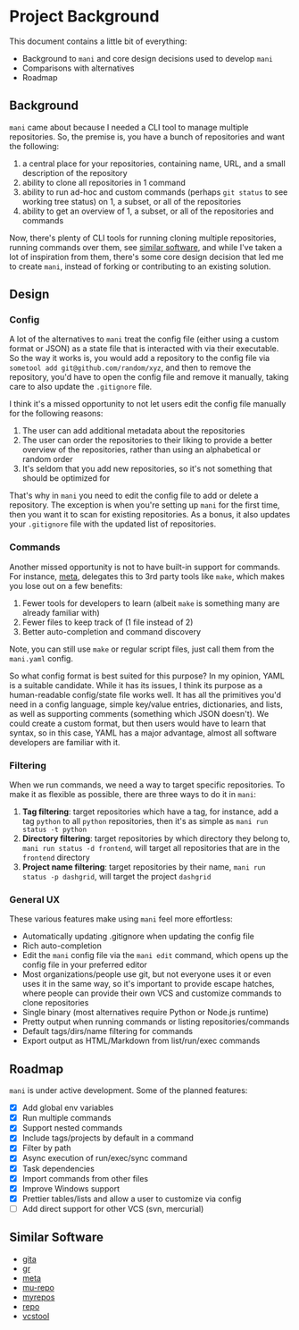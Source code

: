 # Project Background

This document contains a little bit of everything:

- Background to `mani` and core design decisions used to develop `mani`
- Comparisons with alternatives
- Roadmap

## Background

`mani` came about because I needed a CLI tool to manage multiple repositories. So, the premise is, you have a bunch of repositories and want the following:

1. a central place for your repositories, containing name, URL, and a small description of the repository
2. ability to clone all repositories in 1 command
3. ability to run ad-hoc and custom commands (perhaps `git status` to see working tree status) on 1, a subset, or all of the repositories
4. ability to get an overview of 1, a subset, or all of the repositories and commands

Now, there's plenty of CLI tools for running cloning multiple repositories, running commands over them, see [similar software](#similar-software), and while I've taken a lot of inspiration from them, there's some core design decision that led me to create `mani`, instead of forking or contributing to an existing solution.

## Design

### Config

A lot of the alternatives to `mani` treat the config file (either using a custom format or JSON) as a state file that is interacted with via their executable.
So the way it works is, you would add a repository to the config file via `sometool add git@github.com/random/xyz`, and then to remove the repository, you'd have to open the config file and remove it manually, taking care to also update the `.gitignore` file.

I think it's a missed opportunity to not let users edit the config file manually for the following reasons:

1. The user can add additional metadata about the repositories
2. The user can order the repositories to their liking to provide a better overview of the repositories, rather than using an alphabetical or random order
3. It's seldom that you add new repositories, so it's not something that should be optimized for

That's why in `mani` you need to edit the config file to add or delete a repository. The exception is when you're setting up `mani` for the first time, then you want it to scan for existing repositories. As a bonus, it also updates your `.gitignore` file with the updated list of repositories.

### Commands

Another missed opportunity is not to have built-in support for commands. For instance, [meta](https://github.com/mateodelnorte/meta), delegates this to 3rd party tools like `make`, which makes you lose out on a few benefits:

1. Fewer tools for developers to learn (albeit `make` is something many are already familiar with)
2. Fewer files to keep track of (1 file instead of 2)
3. Better auto-completion and command discovery

Note, you can still use `make` or regular script files, just call them from the `mani.yaml` config.

So what config format is best suited for this purpose? In my opinion, YAML is a suitable candidate. While it has its issues, I think its purpose as a human-readable config/state file works well. It has all the primitives you'd need in a config language, simple key/value entries, dictionaries, and lists, as well as supporting comments (something which JSON doesn't). We could create a custom format, but then users would have to learn that syntax, so in this case, YAML has a major advantage, almost all software developers are familiar with it.

### Filtering

When we run commands, we need a way to target specific repositories. To make it as flexible as possible, there are three ways to do it in `mani`:

1. **Tag filtering**: target repositories which have a tag, for instance, add a tag `python` to all `python` repositories, then it's as simple as `mani run status -t python`
2. **Directory filtering**: target repositories by which directory they belong to, `mani run status -d frontend`, will target all repositories that are in the `frontend` directory
3. **Project name filtering**: target repositories by their name, `mani run status -p dashgrid`, will target the project `dashgrid`

### General UX

These various features make using `mani` feel more effortless:

- Automatically updating .gitignore when updating the config file
- Rich auto-completion
- Edit the `mani` config file via the `mani edit` command, which opens up the config file in your preferred editor
- Most organizations/people use git, but not everyone uses it or even uses it in the same way, so it's important to provide escape hatches, where people can provide their own VCS and customize commands to clone repositories
- Single binary (most alternatives require Python or Node.js runtime)
- Pretty output when running commands or listing repositories/commands
- Default tags/dirs/name filtering for commands
- Export output as HTML/Markdown from list/run/exec commands

## Roadmap

`mani` is under active development. Some of the planned features:

- [x] Add global env variables
- [x] Run multiple commands
- [x] Support nested commands
- [x] Include tags/projects by default in a command
- [x] Filter by path
- [x] Async execution of run/exec/sync command
- [x] Task dependencies
- [x] Import commands from other files
- [x] Improve Windows support
- [x] Prettier tables/lists and allow a user to customize via config
- [ ] Add direct support for other VCS (svn, mercurial)

## Similar Software

- [gita](https://github.com/nosarthur/gita)
- [gr](https://github.com/mixu/gr)
- [meta](https://github.com/mateodelnorte/meta)
- [mu-repo](https://github.com/fabioz/mu-repo)
- [myrepos](https://myrepos.branchable.com/)
- [repo](https://source.android.com/setup/develop/repo)
- [vcstool](https://github.com/dirk-thomas/vcstool)

